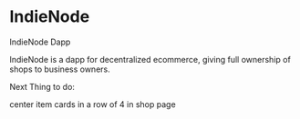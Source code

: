 # IndieNode
IndieNode Dapp

IndieNode is a dapp for decentralized ecommerce, giving full ownership of shops to business owners.

Next Thing to do:

center item cards in a row of 4 in shop page